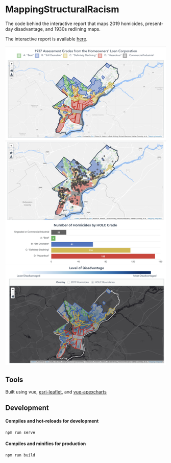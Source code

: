 # MappingStructuralRacism

The code behind the interactive report that maps 2019 homicides, present-day disadvantage, and 1930s redlining maps.

The interactive report is available [here](https://controller.phila.gov/philadelphia-audits/mapping-the-legacy-of-structural-racism-in-philadelphia/).

![1937 Redlining Map from the Homeowners' Loan Corporation](public/redlining_map.png)
![Redlining Map with 2019 Homicides](public/homicides.png)
![Redlining Map with Present Day Disadvantage](public/disadvantage.png)

## Tools

Built using vue, [esri-leaflet](https://github.com/Esri/esri-leaflet), and [vue-apexcharts](https://github.com/apexcharts/vue-apexcharts)

## Development

#### Compiles and hot-reloads for development

```
npm run serve
```

#### Compiles and minifies for production

```
npm run build
```
